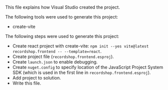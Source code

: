 This file explains how Visual Studio created the project.

The following tools were used to generate this project:
- create-vite

The following steps were used to generate this project:
- Create react project with create-vite: `npm init --yes vite@latest recordshop.frontend -- --template=react`.
- Create project file (`recordshop.frontend.esproj`).
- Create `launch.json` to enable debugging.
- Create `nuget.config` to specify location of the JavaScript Project System SDK (which is used in the first line in `recordshop.frontend.esproj`).
- Add project to solution.
- Write this file.
